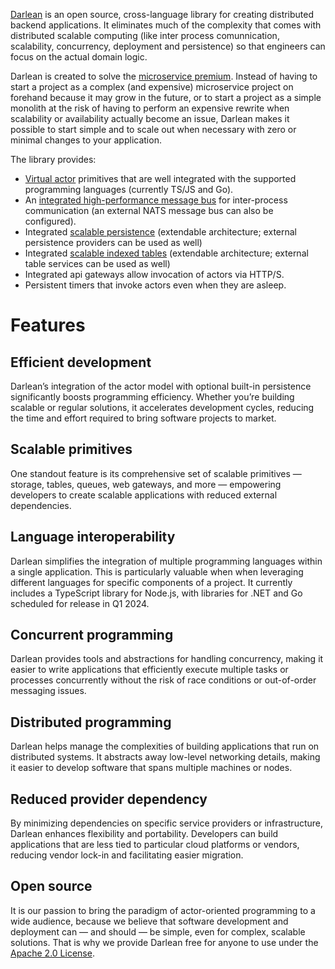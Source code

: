 [Darlean](https://darlean.io) is an open source, cross-language library for creating distributed backend applications. It eliminates much of the
complexity that comes with distributed scalable computing (like inter process comunnication, scalability, concurrency, deployment and persistence) so that
engineers can focus on the actual domain logic.

Darlean is created to solve the [microservice premium](https://martinfowler.com/bliki/MicroservicePremium.html). 
Instead of having to start a project as a complex (and expensive) 
microservice project on forehand because it may grow in the future, or to start a project as a simple monolith at the risk of having to perform an expensive
rewrite when scalability or availability actually become an issue, Darlean makes it possible to start simple and to scale out when necessary with
zero or minimal changes to your application.

The library provides:
* [Virtual actor](https://darlean.io/the-virtual-actor-model/) primitives that are well integrated with the supported programming languages (currently TS/JS and Go).
* An [integrated high-performance message bus](https://darlean.io/documentation/configuration-options/#messaging-options) for inter-process communication (an external NATS message bus can also be configured).
* Integrated [scalable persistence](https://darlean.io/documentation/persistence/) (extendable architecture; external persistence providers can be used as well)
* Integrated [scalable indexed tables](https://darlean.io/documentation/tables/) (extendable architecture; external table services can be used as well)
* Integrated api gateways allow invocation of actors via HTTP/S.
* Persistent timers that invoke actors even when they are asleep.

# Features

## Efficient development
Darlean’s integration of the actor model with optional built-in persistence significantly boosts programming efficiency. Whether you’re building scalable or regular solutions, it accelerates development cycles, reducing the time and effort required to bring software projects to market.

## Scalable primitives
One standout feature is its comprehensive set of scalable primitives — storage, tables, queues, web gateways, and more — empowering developers to create scalable applications with reduced external dependencies.

## Language interoperability
Darlean simplifies the integration of multiple programming languages within a single application. This is particularly valuable when when leveraging different languages for specific components of a project. It currently includes a TypeScript library for Node.js, with libraries for .NET and Go scheduled for release in Q1 2024.

## Concurrent programming
Darlean provides tools and abstractions for handling concurrency, making it easier to write applications that efficiently execute multiple tasks or processes concurrently without the risk of race conditions or out-of-order messaging issues.

## Distributed programming
Darlean helps manage the complexities of building applications that run on distributed systems. It abstracts away low-level networking details, making it easier to develop software that spans multiple machines or nodes.

## Reduced provider dependency
By minimizing dependencies on specific service providers or infrastructure, Darlean enhances flexibility and portability. Developers can build applications that are less tied to particular cloud platforms or vendors, reducing vendor lock-in and facilitating easier migration.

## Open source
It is our passion to bring the paradigm of actor-oriented programming to a wide audience, because we believe that software development and deployment can — and should — be simple, even for complex, scalable solutions. That is why we provide Darlean free for anyone to use under the [Apache 2.0 License](https://www.apache.org/licenses/LICENSE-2.0).
